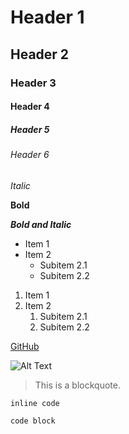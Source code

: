# Header 1
## Header 2
### Header 3
#### Header 4
##### Header 5
###### Header 6

*Italic*

**Bold**

***Bold and Italic***

- Item 1
- Item 2
  - Subitem 2.1
  - Subitem 2.2

1. Item 1
2. Item 2
    1. Subitem 2.1
    2. Subitem 2.2

[GitHub](https://github.com)

![Alt Text](https://github.com/image.png)

> This is a blockquote.

`inline code`

```language
code block

